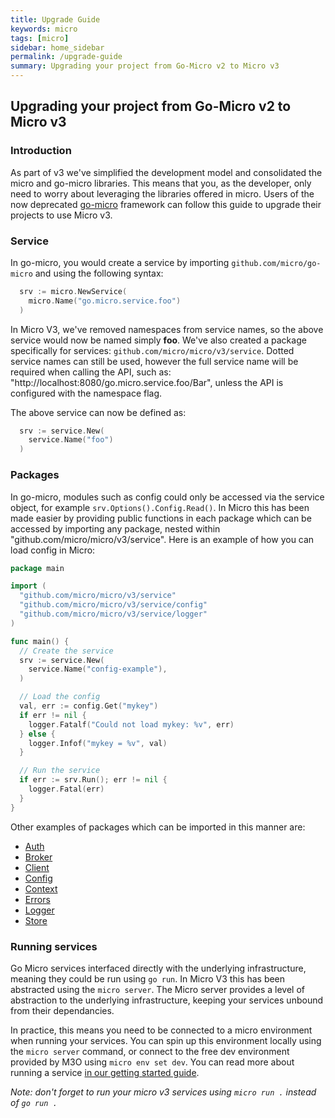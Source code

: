 ```yaml
---
title: Upgrade Guide
keywords: micro
tags: [micro]
sidebar: home_sidebar
permalink: /upgrade-guide
summary: Upgrading your project from Go-Micro v2 to Micro v3
---
```


## Upgrading your project from Go-Micro v2 to Micro v3

### Introduction

As part of v3 we've simplified the development model and consolidated the micro and go-micro libraries. This means that you, as the developer, only need to worry about leveraging the libraries offered in micro. Users of the now deprecated [go-micro](https://github.com/asim/go-micro) framework can follow this guide to upgrade their projects to use Micro v3.

### Service

In go-micro, you would create a service by importing `github.com/micro/go-micro` and using the following syntax:

```go
  srv := micro.NewService(
    micro.Name("go.micro.service.foo")
  )
```

In Micro V3, we've removed namespaces from service names, so the above service would now be named simply **foo**. We've also created a package specifically for services: `github.com/micro/micro/v3/service`. Dotted service names can still be used, however the full service name will be required when calling the API, such as: "http://localhost:8080/go.micro.service.foo/Bar", unless the API is configured with the namespace flag.

The above service can now be defined as:
```go
  srv := service.New(
    service.Name("foo")
  )
```

### Packages

In go-micro, modules such as config could only be accessed via the service object, for example `srv.Options().Config.Read()`. In Micro this has been made easier by providing public functions in each package which can be accessed by importing any package, nested within "github.com/micro/micro/v3/service". Here is an example of how you can load config in Micro:

```go
package main

import (
  "github.com/micro/micro/v3/service"
  "github.com/micro/micro/v3/service/config"
  "github.com/micro/micro/v3/service/logger"
)

func main() {
  // Create the service
  srv := service.New(
    service.Name("config-example"),
  )

  // Load the config
  val, err := config.Get("mykey")
  if err != nil {
    logger.Fatalf("Could not load mykey: %v", err)
  } else {
    logger.Infof("mykey = %v", val)
  }

  // Run the service
  if err := srv.Run(); err != nil {
    logger.Fatal(err)
  }
}

```

Other examples of packages which can be imported in this manner are:
* [Auth](https://github.com/micro/micro/tree/master/service/auth)
* [Broker](https://github.com/micro/micro/tree/master/service/broker)  
* [Client](https://github.com/micro/micro/tree/master/service/client)
* [Config](https://github.com/micro/micro/tree/master/service/config)
* [Context](https://github.com/micro/micro/tree/master/service/context)
* [Errors](https://github.com/micro/micro/tree/master/service/errors)
* [Logger](https://github.com/micro/micro/tree/master/service/logger)
* [Store](https://github.com/micro/micro/tree/master/service/store)


### Running services

Go Micro services interfaced directly with the underlying infrastructure, meaning they could be run using `go run`. In Micro V3 this has been abstracted using the `micro server`. The Micro server provides a level of abstraction to the underlying infrastructure, keeping your services unbound from their dependancies. 

In practice, this means you need to be connected to a micro environment when running your services. You can spin up this environment locally using the `micro server` command, or connect to the free dev environment provided by M3O using `micro env set dev`. You can read more about running a service [in our getting started guide](/getting-started#running-a-service).

*Note: don't forget to run your micro v3 services using `micro run .` instead of `go run .`*
